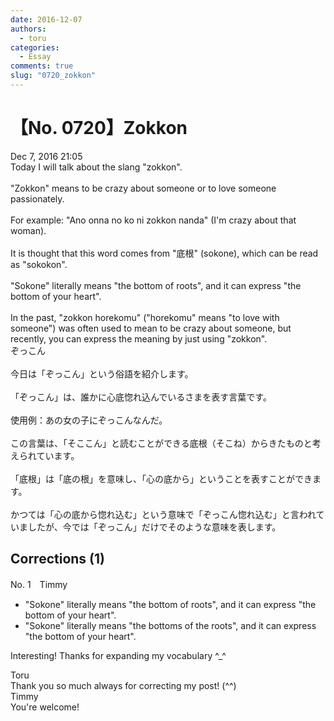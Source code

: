 ```yaml
---
date: 2016-12-07
authors:
  - toru
categories:
  - Essay
comments: true
slug: "0720_zokkon"
---
```


# 【No. 0720】Zokkon
<div class="date">Dec 7, 2016 21:05</div>
<div id="post"><div id="body_show_ori">
Today I will talk about the slang "zokkon".<br/><br/>"Zokkon" means to be crazy about someone or to love someone passionately.<br/><br/>For example: "Ano onna no ko ni zokkon nanda" (I'm crazy about that woman).<br/><br/>It is thought that this word comes from "底根" (sokone), which can be read as "sokokon".<br/><br/>"Sokone" literally means "the bottom of roots", and it can express "the bottom of your heart".<br/><br/>In the past, "zokkon horekomu" ("horekomu" means "to love with someone") was often used to mean to be crazy about someone, but recently, you can express the meaning by just using "zokkon".
</div></div>

<!-- more -->

<div id="post_ja"><div id="body_show_mo">
ぞっこん<br/><br/>今日は「ぞっこん」という俗語を紹介します。<br/><br/>「ぞっこん」は、誰かに心底惚れ込んでいるさまを表す言葉です。<br/><br/>使用例：あの女の子にぞっこんなんだ。<br/><br/>この言葉は、「そここん」と読むことができる底根（そこね）からきたものと考えられています。<br/><br/>「底根」は「底の根」を意味し、「心の底から」ということを表すことができます。<br/><br/>かつては「心の底から惚れ込む」という意味で「ぞっこん惚れ込む」と言われていましたが、今では「ぞっこん」だけでそのような意味を表します。
</div></div>

## Corrections (1)
<div id="block"><div class="first_name"> No. 1　<span class="just_name">Timmy</span></div><div id="block2">
<ul class="correction_field">
<li class="incorrect">"Sokone" literally means "the bottom of roots", and it can express "the bottom of your heart".</li>
<li class="corrected correct">
"Sokone" literally means "the bottom<span class="f_blue">s</span> of <span class="f_blue">the</span> roots", and it can express "the bottom of your heart".
</li>
</ul>
<p class="comment_small">
 Interesting! Thanks for expanding my vocabulary ^_^
</p>

</div><div class="name"><span class="just_name">Toru</span><br>
Thank you so much always for correcting my post! (^^)
</div>
<div class="name"><span class="just_name">Timmy</span><br>
You're welcome!
</div>
</div>
